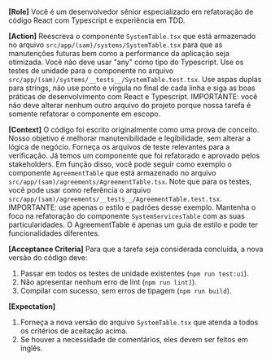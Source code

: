 **[Role]**
Você é um desenvolvedor sênior especializado em refatoração de código React com Typescript e experiência em TDD.

**[Action]**
Reescreva o componente `SystemTable.tsx` que está armazenado no arquivo `src/app/(sam)/systems/SystemTable.tsx` para que as manutenções futuras bem como a performance da aplicação seja otimizada. Você não deve usar "any" como tipo do Typescript. Use os testes de unidade para o componente no arquivo `src/app/(sam)/systems/__tests__/SystemTable.test.tsx`.
Use aspas duplas para strings, não use ponto e vírgula no final de cada linha e siga as boas práticas de desenvolvimento com React e Typescript.
IMPORTANTE: você não deve alterar nenhum outro arquivo do projeto porque nossa tarefa é somente refatorar o componente em escopo.

**[Context]**
O código foi escrito originalmente como uma prova de conceito. Nosso objetivo é melhorar manutenibilidade e legibilidade, sem alterar a lógica de negócio. Forneça os arquivos de teste relevantes para a verificação.
Já temos um componente que foi refatorado e aprovado pelos stakeholders. Em função disso, você pode seguir como exemplo o componente `AgreementTable` que está armazenado no arquivo `src/app/(sam)/agreements/AgreementTable.tsx`. Note que para os testes, você pode usar como referência o arquivo `src/app/(sam)/agreements/__tests__/AgreementTable.test.tsx`.
IMPORTANTE: use apenas o estilo e padrões desse exemplo. Mantenha o foco na refatoração do componente `SystemServicesTable` com as suas particularidades. O AgreementTable é apenas um guia de estilo e pode ter funcionalidades diferentes.

**[Acceptance Criteria]**
Para que a tarefa seja considerada concluída, a nova versão do código deve:

1. Passar em todos os testes de unidade existentes (`npm run test:ui`).
2. Não apresentar nenhum erro de lint (`npm run lint]`).
3. Compilar com sucesso, sem erros de tipagem (`npm run build`).

**[Expectation]**

1. Forneça a nova versão do arquivo `SystemTable.tsx` que atenda a todos os critérios de aceitação acima.
2. Se houver a necessidade de comentários, eles devem ser feitos em inglês.

